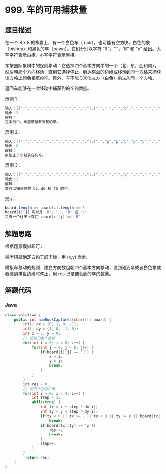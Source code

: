 # 999. 车的可用捕获量

## 题目描述

在一个 8 x 8 的棋盘上，有一个白色车（rook）。也可能有空方块，白色的象（bishop）和黑色的卒（pawn）。它们分别以字符 “R”，“.”，“B” 和 “p” 给出。大写字符表示白棋，小写字符表示黑棋。

车按国际象棋中的规则移动：它选择四个基本方向中的一个（北，东，西和南），然后朝那个方向移动，直到它选择停止、到达棋盘的边缘或移动到同一方格来捕获该方格上颜色相反的卒。另外，车不能与其他友方（白色）象进入同一个方格。

返回车能够在一次移动中捕获到的卒的数量。
 

示例 1：
```java
输入：[[".",".",".",".",".",".",".","."],[".",".",".","p",".",".",".","."],[".",".",".","R",".",".",".","p"],[".",".",".",".",".",".",".","."],[".",".",".",".",".",".",".","."],[".",".",".","p",".",".",".","."],[".",".",".",".",".",".",".","."],[".",".",".",".",".",".",".","."]]
输出：3
解释：
在本例中，车能够捕获所有的卒。
```

示例 2：
```java
输入：[[".",".",".",".",".",".",".","."],[".","p","p","p","p","p",".","."],[".","p","p","B","p","p",".","."],[".","p","B","R","B","p",".","."],[".","p","p","B","p","p",".","."],[".","p","p","p","p","p",".","."],[".",".",".",".",".",".",".","."],[".",".",".",".",".",".",".","."]]
输出：0
解释：
象阻止了车捕获任何卒。
```

示例 3：
```java
输入：[[".",".",".",".",".",".",".","."],[".",".",".","p",".",".",".","."],[".",".",".","p",".",".",".","."],["p","p",".","R",".","p","B","."],[".",".",".",".",".",".",".","."],[".",".",".","B",".",".",".","."],[".",".",".","p",".",".",".","."],[".",".",".",".",".",".",".","."]]
输出：3
解释： 
车可以捕获位置 b5，d6 和 f5 的卒。
```

提示：
```java
board.length == board[i].length == 8
board[i][j] 可以是 'R'，'.'，'B' 或 'p'
只有一个格子上存在 board[i][j] == 'R'
```

## 解题思路

根据题意模拟即可：

遍历棋盘确定白色车的下标，用 (x,y) 表示。

模拟车移动的规则，建立方向数组朝四个基本方向移动，直到碰到卒或者白色象或者碰到棋盘边缘时停止，用 res 记录捕获到的卒的数量。

## 解题代码

### Java

```java
class Solution {
    public int numRookCaptures(char[][] board) {
        int[] dx = {0, 1, 0, -1};
        int[] dy = {1, 0, -1, 0};
        int x = 0, y = 0;
        // 定位白色车坐标
        for(int i = 0; i < 8; i++) {
            for(int j = 0; j < 8; j++) {
                if(board[i][j] == 'R') {
                    x = i;
                    y = j;
                    break;
                }
            }      
        }
        int res = 0;
        // 向四个方向扩展
        for(int i = 0; i < 4; i++) {
            int step = 1;
            while(true) {
                int tx = x + step * dx[i];
                int ty = y + step * dy[i];
                if(tx < 0 || tx >= 8 || ty < 0 || ty >= 8 || board[tx][ty] == 'B')
                    break;
                if(board[tx][ty] == 'p'){
                    res++;
                    break;
                }
                step++;
            }
        }
         return res;   
    }
}
```
